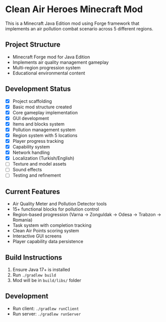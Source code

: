 # Clean Air Heroes Minecraft Mod

This is a Minecraft Java Edition mod using Forge framework that implements an air pollution combat scenario across 5 different regions.

## Project Structure
- Minecraft Forge mod for Java Edition
- Implements air quality management gameplay
- Multi-region progression system
- Educational environmental content

## Development Status
- [x] Project scaffolding  
- [x] Basic mod structure created
- [x] Core gameplay implementation
- [x] GUI development
- [x] Items and blocks system
- [x] Pollution management system
- [x] Region system with 5 locations
- [x] Player progress tracking
- [x] Capability system
- [x] Network handling
- [x] Localization (Turkish/English)
- [ ] Texture and model assets
- [ ] Sound effects
- [ ] Testing and refinement

## Current Features
- Air Quality Meter and Pollution Detector tools
- 15+ functional blocks for pollution control
- Region-based progression (Varna → Zonguldak → Odesa → Trabzon → Romania)
- Task system with completion tracking
- Clean Air Points scoring system
- Interactive GUI screens
- Player capability data persistence

## Build Instructions
1. Ensure Java 17+ is installed
2. Run `./gradlew build` 
3. Mod will be in `build/libs/` folder

## Development
- Run client: `./gradlew runClient`
- Run server: `./gradlew runServer`